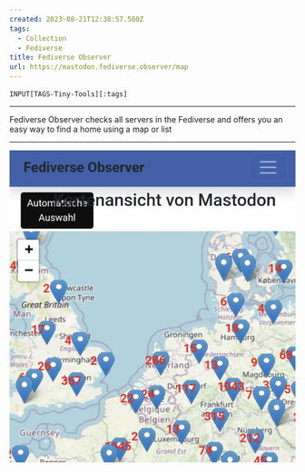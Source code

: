 ```yaml
---
created: 2023-08-21T12:38:57.580Z
tags: 
  - Collection
  - Fediverse
title: Fediverse Observer
url: https://mastodon.fediverse.observer/map
---
```

```meta-bind
INPUT[TAGS-Tiny-Tools][:tags]
```

___
Fediverse Observer checks all servers in the Fediverse and offers you an easy way to find a home using a map or list
___

![](_attachments/fediverse-observer.jpg)
